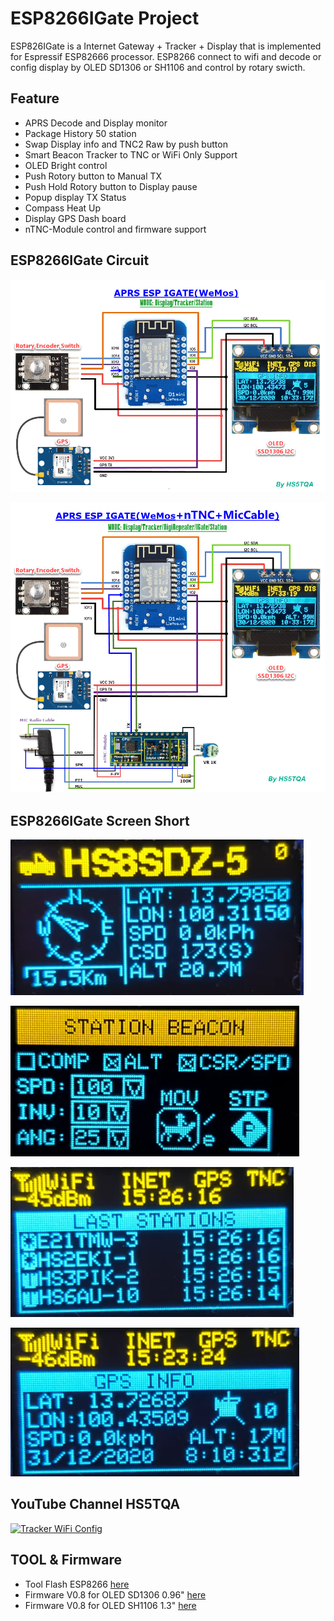 # ESP8266IGate Project
ESP826IGate is a Internet Gateway + Tracker + Display that is implemented for Espressif ESP82666 processor.
ESP8266 connect to wifi and decode or config display by OLED SD1306 or SH1106 and control by rotary swicth.

## Feature
- APRS Decode and Display monitor
- Package History 50 station
- Swap Display info and TNC2 Raw by push button
- Smart Beacon Tracker to TNC or WiFi Only Support
- OLED Bright control
- Push Rotory button to Manual TX
- Push Hold Rotory button to Display pause
- Popup display TX Status
- Compass Heat Up
- Display GPS Dash board
- nTNC-Module control and firmware support

## ESP8266IGate Circuit

![Tracker WiFi](Image/ESP8266_IGATE_noTNC.png)

![HT_Inteface](Image/ESP8266_IGATE_TNC_MIC.png)

## ESP8266IGate Screen Short

![screen_tracker](ScreenShort/tracker.png)

![screen_config](ScreenShort/configstation.png)

![screen_laststation](ScreenShort/laststation.png)

![screen_gps](ScreenShort/gps.png)

## YouTube Channel HS5TQA
[![Tracker WiFi Config](https://i.ytimg.com/an_webp/NZghU2nAoFs/mqdefault_6s.webp?du=3000&sqp=CPWkwZEG&rs=AOn4CLC1s0jDO4CqiDyEiHtKSvkPtRkB8g)](https://www.youtube.com/watch?v=NZghU2nAoFs&t=728s "Tracker WiFi Config")

## TOOL & Firmware

- Tool Flash ESP8266 [here](Firmware/ESP8266Flasher.rar)
- Firmware V0.8 for OLED SD1306 0.96" [here](Firmware/ESP_IGate_SD1306.bin)
- Firmware V0.8 for OLED SH1106 1.3" [here](Firmware/ESP_IGate_SH1106.bin)
